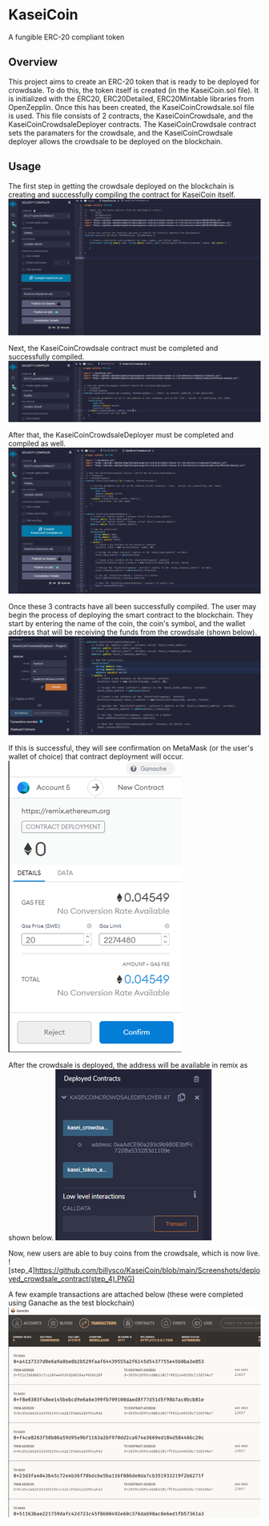 # KaseiCoin
A fungible ERC-20 compliant token

## Overview
This project aims to create an ERC-20 token that is ready to be deployed for crowdsale. To do this, the token itself is created (in the KaseiCoin.sol file). It is initialized with the ERC20, ERC20Detailed, ERC20Mintable libraries from OpenZepplin. Once this has been created, the KaseiCoinCrowdsale.sol file is used. This file consists of 2 contracts, the KaseiCoinCrowdsale, and the KaseiCoinCrowdsaleDeployer contracts. The KaseiCoinCrowdsale contract sets the paramaters for the crowdsale, and the KaseiCoinCrowdsale deployer allows the crowdsale to be deployed on the blockchain. 

## Usage
The first step in getting the crowdsale deployed on the blockchain is creating and successfully compiling the contract for KaseiCoin itself. 
![Deployment_of_KaseiCoin](https://github.com/billysco/KaseiCoin/blob/main/Screenshots/initial_compile_success.PNG)

Next, the KaseiCoinCrowdsale contract must be completed and successfully compiled.
![KaseiCoinCrowdsale_Compiled](https://github.com/billysco/KaseiCoin/blob/main/Screenshots/KaseiDeployerContractCompiled.PNG)

After that, the KaseiCoinCrowdsaleDeployer must be completed and compiled as well.
![KaseiCoinDeployer_compiled](https://github.com/billysco/KaseiCoin/blob/main/Screenshots/KaseiCoinCrowdsaleDeployerCompiled.PNG)

Once these 3 contracts have all been successfully compiled. The user may begin the process of deploying the smart contract to the blockchain. They start by entering the name of the coin, the coin's symbol, and the wallet address that will be receiving the funds from the crowdsale (shown below). 
![step_1](https://github.com/billysco/KaseiCoin/blob/main/Screenshots/Deploy_step_1.PNG)

If this is successful, they will see confirmation on MetaMask (or the user's wallet of choice) that contract deployment will occur.
![step_2](https://github.com/billysco/KaseiCoin/blob/main/Screenshots/Deployment_metamask.PNG)

After the crowdsale is deployed, the address will be available in remix as shown below.
![step_3](https://github.com/billysco/KaseiCoin/blob/main/Screenshots/Deployed_crowdsale_deployer(step_3).PNG)

Now, new users are able to buy coins from the crowdsale, which is now live.
![step_4]https://github.com/billysco/KaseiCoin/blob/main/Screenshots/deployed_crowdsale_contract(step_4).PNG)

A few example transactions are attached below (these were completed using Ganache as the test blockchain)
![step_5](https://github.com/billysco/KaseiCoin/blob/main/Screenshots/Ganache_transactions.PNG)